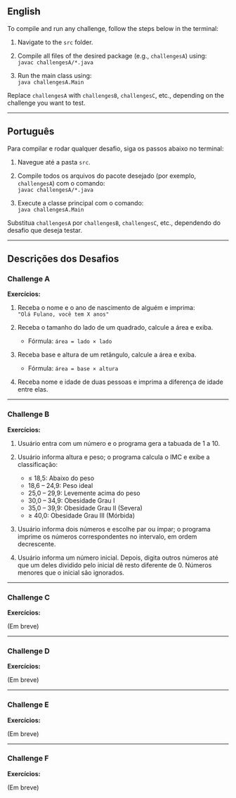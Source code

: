 ## English

To compile and run any challenge, follow the steps below in the terminal:

1. Navigate to the `src` folder.

2. Compile all files of the desired package (e.g., `challengesA`) using:  
   `javac challengesA/*.java`

3. Run the main class using:  
   `java challengesA.Main`

Replace `challengesA` with `challengesB`, `challengesC`, etc., depending on the challenge you want to test.

---

## Português

Para compilar e rodar qualquer desafio, siga os passos abaixo no terminal:

1. Navegue até a pasta `src`.

2. Compile todos os arquivos do pacote desejado (por exemplo, `challengesA`) com o comando:  
   `javac challengesA/*.java`

3. Execute a classe principal com o comando:  
   `java challengesA.Main`

Substitua `challengesA` por `challengesB`, `challengesC`, etc., dependendo do desafio que deseja testar.



---

## Descrições dos Desafios

### Challenge A

**Exercícios:**

1. Receba o nome e o ano de nascimento de alguém e imprima:  
   `"Olá Fulano, você tem X anos"`

2. Receba o tamanho do lado de um quadrado, calcule a área e exiba.  
   - Fórmula: `área = lado × lado`

3. Receba base e altura de um retângulo, calcule a área e exiba.  
   - Fórmula: `área = base × altura`

4. Receba nome e idade de duas pessoas e imprima a diferença de idade entre elas.

---

### Challenge B

**Exercícios:**

1. Usuário entra com um número e o programa gera a tabuada de 1 a 10.

2. Usuário informa altura e peso; o programa calcula o IMC e exibe a classificação:
   - ≤ 18,5: Abaixo do peso
   - 18,6 – 24,9: Peso ideal
   - 25,0 – 29,9: Levemente acima do peso
   - 30,0 – 34,9: Obesidade Grau I
   - 35,0 – 39,9: Obesidade Grau II (Severa)
   - ≥ 40,0: Obesidade Grau III (Mórbida)

3. Usuário informa dois números e escolhe par ou ímpar; o programa imprime os números correspondentes no intervalo, em ordem decrescente.

4. Usuário informa um número inicial. Depois, digita outros números até que um deles dividido pelo inicial dê resto diferente de 0. Números menores que o inicial são ignorados.

---

### Challenge C

**Exercícios:**

(Em breve)

---

### Challenge D

**Exercícios:**

(Em breve)

---

### Challenge E

**Exercícios:**

(Em breve)

---

### Challenge F

**Exercícios:**

(Em breve)
